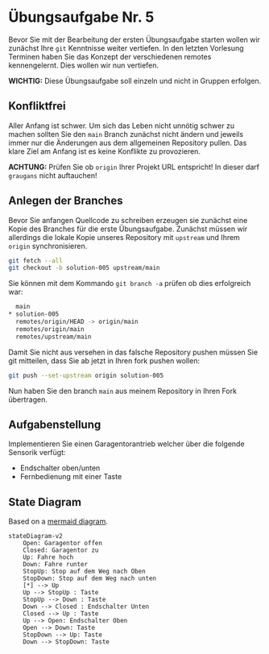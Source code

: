 # Übungsaufgabe Nr. 5

Bevor Sie mit der Bearbeitung der ersten Übungsaufgabe starten wollen wir zunächst Ihre `git` Kenntnisse weiter vertiefen. In den letzten Vorlesung Terminen haben Sie das Konzept der verschiedenen remotes kennengelernt. Dies wollen wir nun vertiefen.

**WICHTIG:** Diese Übungsaufgabe soll einzeln und nicht in Gruppen erfolgen.

## Konfliktfrei

Aller Anfang ist schwer. Um sich das Leben nicht unnötig schwer zu machen sollten Sie den `main` Branch zunächst nicht ändern und jeweils immer nur die Änderungen aus dem allgemeinen Repository pullen. Das klare Ziel am Anfang ist es keine Konflikte zu provozieren.

**ACHTUNG:** Prüfen Sie ob `origin` Ihrer Projekt URL entspricht! In dieser darf `graugans` nicht auftauchen!

## Anlegen der Branches

Bevor Sie anfangen Quellcode zu schreiben erzeugen sie zunächst eine Kopie des Branches für die erste Übungsaufgabe. Zunächst müssen wir allerdings die lokale Kopie unseres Repository mit `upstream` und Ihrem `origin` synchronisieren.

```sh
git fetch --all
git checkout -b solution-005 upstream/main
```

Sie können mit dem Kommando ``git branch -a`` prüfen ob dies erfolgreich war:

```sh
  main
* solution-005
  remotes/origin/HEAD -> origin/main
  remotes/origin/main
  remotes/upstream/main
```

Damit Sie nicht aus versehen in das falsche Repository pushen müssen Sie git mitteilen, dass Sie ab jetzt in Ihren fork pushen wollen:

```sh
git push --set-upstream origin solution-005
```

Nun haben Sie den branch `main` aus meinem Repository in Ihren Fork übertragen.

## Aufgabenstellung

Implementieren Sie einen Garagentorantrieb welcher über die folgende Sensorik verfügt:

- Endschalter oben/unten
- Fernbedienung mit einer Taste

## State Diagram

Based on a [mermaid diagram](https://mermaid.js.org/intro/).

```mermaid
stateDiagram-v2
    Open: Garagentor offen
    Closed: Garagentor zu
    Up: Fahre hoch
    Down: Fahre runter
    StopUp: Stop auf dem Weg nach Oben
    StopDown: Stop auf dem Weg nach unten
    [*] --> Up
    Up --> StopUp : Taste
    StopUp --> Down : Taste
    Down --> Closed : Endschalter Unten
    Closed --> Up : Taste
    Up --> Open: Endschalter Oben
    Open --> Down: Taste
    StopDown --> Up: Taste
    Down --> StopDown: Taste
```